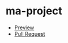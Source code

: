 # ma-project

 + [Preview](https://github.com/vitaliikorol/ma-project)<br> 
 + [Pull Request](https://github.com/vitaliikorol/ma-project/pull/1/files)
